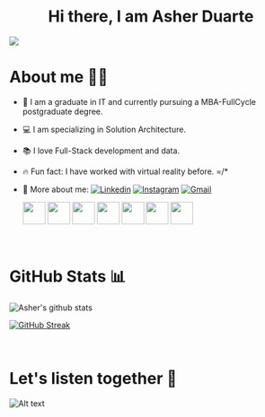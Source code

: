 <h1 align="center">Hi there, I am Asher Duarte </h1>

![](https://komarev.com/ghpvc/?username=dev81log&color=48c77f&label=🍻_Nice_To_Meet_U!_You+are+my+visitor+No.)
<br>
<h1>About me 🧑‍💻</h1>

- 🎒 I am a graduate in IT and currently pursuing a MBA-FullCycle postgraduate degree.
- 💻 I am specializing in Solution Architecture.
- 📚 I love Full-Stack development and data.
- 🔥 Fun fact: I have worked with virtual reality before. =/*
- 🤙 More about me: 
[![Linkedin](https://img.shields.io/badge/-Asher_Duarte-blue?style=flat&logo=Linkedin&logoColor=white)](https://www.linkedin.com/in/asher-duarte-36560513/)
[![Instagram](https://img.shields.io/badge/-__asherduarte-white?style=flat&logo=Instagram&logoColor=white&color=833AB4)](https://www.instagram.com/asherduarte/)
[![Gmail](https://img.shields.io/badge/-Contact_me_via_Gmail-c14438?style=flat&logo=Gmail&logoColor=white&color=BB001B)](mailto:dev81log@gmail.com)


     <img src="https://cdn.jsdelivr.net/gh/devicons/devicon/icons/go/go-original.svg" width="40" height="40"/>
     <img src="https://cdn.jsdelivr.net/gh/devicons/devicon/icons/csharp/csharp-plain.svg" width="40" height="40"/>
     <img src="https://cdn.jsdelivr.net/gh/devicons/devicon/icons/python/python-original.svg" width="40" height="40/>
     <img src="https://cdn.jsdelivr.net/gh/devicons/devicon/icons/javascript/javascript-original.svg" width="40" height="40/>
     <img src="https://cdn.jsdelivr.net/gh/devicons/devicon/icons/angularjs/angularjs-plain.svg" width="40" height="40"/>
     <img src="https://cdn.jsdelivr.net/gh/devicons/devicon/icons/jupyter/jupyter-plain-wordmark.svg"  width="40" height="40/>
     <img src="https://cdn.jsdelivr.net/gh/devicons/devicon/icons/pandas/pandas-original.svg" width="40" height="40/>
     <img src="https://cdn.jsdelivr.net/gh/devicons/devicon/icons/azure/azure-plain.svg" width="40" height="40"/>
     <img src="https://cdn.jsdelivr.net/gh/devicons/devicon/icons/googlecloud/googlecloud-original.svg" width="40" height="40" />
     <img src="https://cdn.jsdelivr.net/gh/devicons/devicon/icons/mysql/mysql-original.svg" width="40" height="40 />
     <img src="https://cdn.jsdelivr.net/gh/devicons/devicon/icons/mongodb/mongodb-original.svg" width="40" height="40/>
     <img src="https://cdn.jsdelivr.net/gh/devicons/devicon/icons/docker/docker-plain.svg" width="40" height="40/>
     <img src="https://cdn.jsdelivr.net/gh/devicons/devicon/icons/jira/jira-plain.svg" width="40" height="40 /> 
     <img src="https://cdn.jsdelivr.net/gh/devicons/devicon/icons/linux/linux-original.svg" width="40" height="40"/>
     <img src="https://cdn.jsdelivr.net/gh/devicons/devicon/icons/unity/unity-original.svg" width="40" height="40"/>
          

<br>
  
<h1>GitHub Stats 📊</h1>
 
![Asher's github stats](https://github-readme-stats.vercel.app/api?username=dev81log&show_icons=true&theme=onedark) 

[![GitHub Streak](https://github-readme-streak-stats.herokuapp.com/?user=dev81log&theme=onedark)](https://git.io/streak-stats) 
  
<br>
  
<h1>Let's listen together 🎵</h1>

![Alt text](https://spotify-recently-played-readme.vercel.app/api?user=setevfx)

<br/>


